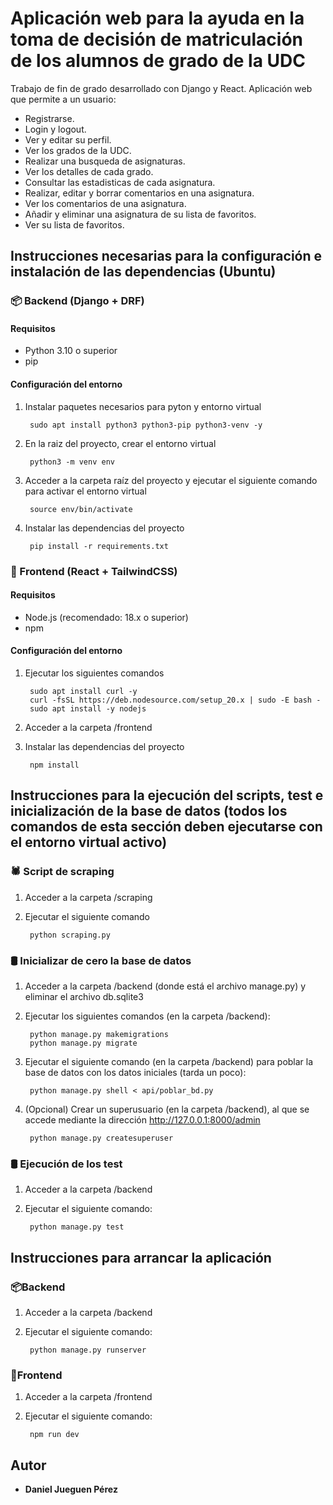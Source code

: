 # Aplicación web para la ayuda en la toma de decisión de matriculación de los alumnos de grado de la UDC

Trabajo de fin de grado desarrollado con Django y React. Aplicación web que permite a un usuario:
- Registrarse. 
- Login y logout.
- Ver y editar su perfil.
- Ver los grados de la UDC.
- Realizar una busqueda de asignaturas.
- Ver los detalles de cada grado.
- Consultar las estadisticas de cada asignatura.
- Realizar, editar y borrar comentarios en una asignatura. 
- Ver los comentarios de una asignatura. 
- Añadir y eliminar una asignatura de su lista de favoritos.
- Ver su lista de favoritos.


## Instrucciones necesarias para la configuración e instalación de las dependencias (Ubuntu)

### 📦 Backend (Django + DRF)

#### Requisitos
- Python 3.10 o superior
- pip

#### Configuración del entorno

1. Instalar paquetes necesarios para pyton y entorno virtual

        sudo apt install python3 python3-pip python3-venv -y
   
2. En la raiz del proyecto, crear el entorno virtual

        python3 -m venv env

3. Acceder a la carpeta raíz del proyecto y ejecutar el siguiente comando para activar el entorno virtual

        source env/bin/activate

4. Instalar las dependencias del proyecto

        pip install -r requirements.txt

### 🎨 Frontend (React + TailwindCSS)

#### Requisitos
- Node.js (recomendado: 18.x o superior)
- npm

#### Configuración del entorno

1. Ejecutar los siguientes comandos

        sudo apt install curl -y
        curl -fsSL https://deb.nodesource.com/setup_20.x | sudo -E bash -
        sudo apt install -y nodejs

2. Acceder a la carpeta /frontend

3. Instalar las dependencias del proyecto

        npm install

## Instrucciones para la ejecución del scripts, test e inicialización de la base de datos (todos los comandos de esta sección deben ejecutarse con el entorno virtual activo)

### 🕷️ Script de scraping

1. Acceder a la carpeta /scraping

2. Ejecutar el siguiente comando

        python scraping.py

### 🛢️ Inicializar de cero la base de datos

1. Acceder a la carpeta /backend (donde está el archivo manage.py) y eliminar el archivo db.sqlite3

2. Ejecutar los siguientes comandos (en la carpeta /backend):

        python manage.py makemigrations
        python manage.py migrate

3. Ejecutar el siguiente comando (en la carpeta /backend) para poblar la base de datos con los datos iniciales (tarda un poco):

        python manage.py shell < api/poblar_bd.py

4. (Opcional) Crear un superusuario (en la carpeta /backend), al que se accede mediante la dirección http://127.0.0.1:8000/admin


        python manage.py createsuperuser

### 🛢️ Ejecución de los test

1. Acceder a la carpeta /backend

2. Ejecutar el siguiente comando:

        python manage.py test

## Instrucciones para arrancar la aplicación

### 📦Backend

1. Acceder a la carpeta /backend

2. Ejecutar el siguiente comando:

        python manage.py runserver

### 🎨Frontend

1. Acceder a la carpeta /frontend

2. Ejecutar el siguiente comando:

        npm run dev


## Autor

* **Daniel Jueguen Pérez**

